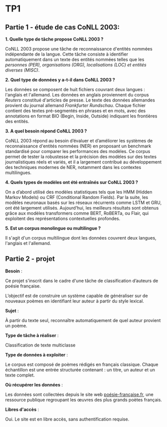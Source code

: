 # TP1  

## Partie 1 - étude de cas CoNLL 2003:  

**1. Quelle type de tâche propose CoNLL 2003 ?**

CoNLL 2003 propose une tâche de reconnaissance d'entités nommées indépendante de la langue. Cette tâche consiste à identifier automatiquement dans un texte des entités nommées telles que les *personnes (PER), organisations (ORG), localisations (LOC) et entités diverses (MISC)*. 

**2. Quel type de données y a-t-il dans CoNLL 2003 ?**

Les données se composent de huit fichiers couvrant deux langues : l'anglais et l'allemand. Les données en anglais proviennent du corpus *Reuters* constitué d'articles de presse. Le texte des données allemandes provient du journal allemand *Frankfurter Rundschau*. Chaque fichier contient des textes pré-segmentés en phrases et en mots, avec des annotations en format BIO (Begin, Inside, Outside) indiquant les frontières des entités.

**3. A quel besoin répond CoNLL 2003 ?**

CoNLL 2003 répond au besoin d’évaluer et d’améliorer les systèmes de reconnaissance d'entités nommées (NER) en proposant un benchmark standardisé pour comparer les performances des modèles. Ce corpus permet de tester la robustesse et la précision des modèles sur des textes journalistiques réels et variés, et il a largement contribué au développement des techniques modernes de NER, notamment dans les contextes multilingues.


**4. Quels types de modèles ont été entraînés sur CoNLL 2003 ?**

On a d’abord utilisé des modèles statistiques tels que les HMM (Hidden Markov Models) ou CRF (Conditional Random Fields). Par la suite, les modèles neuronaux basés sur les réseaux récurrents comme LSTM et GRU, ont été largement utilisés. Aujourd’hui, les meilleurs résultats sont obtenus grâce aux modèles transformers comme BERT, RoBERTa, ou Flair, qui exploitent des représentations contextuelles profondes.

**5. Est un corpus monolingue ou multilingue ?**

Il s'agit d'un corpus multilingue dont les données couvrent deux langues, l'anglais et l'allemand.
  

## Partie 2 - projet

**Besoin** :

Ce projet s'inscrit dans le cadre d'une tâche de classification d’auteurs de poésie française. 

L’objectif est de construire un système capable de généraliser sur de nouveaux poèmes en identifiant leur auteur à partir du style lexical.

**Sujet** : 

À partir du texte seul, reconnaître automatiquement de quel auteur provient un poème.

**Type de tâche à réaliser** : 

Classification de texte multiclasse

**Type de données à exploiter** :

Le corpus est composé de poèmes rédigés en français classique. Chaque échantillon est une entrée structurée contenant : un titre, un auteur et un texte complet.


**Où récupérer les données** : 

Les données sont collectées depuis le site web [poésie-française.fr](https://www.poesie-francaise.fr/), une ressource publique regroupant les œuvres des plus grands poètes français.

**Libres d'accès** : 

Oui. Le site est en libre accès, sans authentification requise.